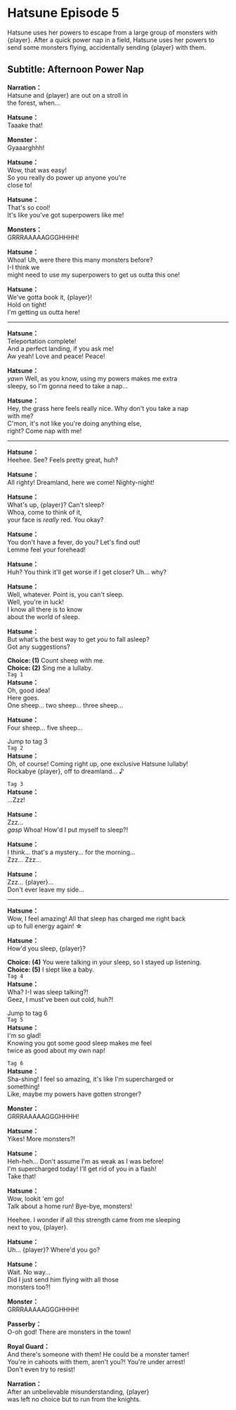 # Hatsune Episode 5
Hatsune uses her powers to escape from a large group of monsters with {player}. After a quick power nap in a field, Hatsune uses her powers to send some monsters flying, accidentally sending {player} with them.
  
## Subtitle: Afternoon Power Nap
  
**Narration：**  
Hatsune and {player} are out on a stroll in  
the forest, when...  
  
**Hatsune：**  
Taaake that!  
  
**Monster：**  
Gyaaarghhh!  
  
**Hatsune：**  
Wow, that was easy!  
So you really do power up anyone you're  
close to!  
  
**Hatsune：**  
That's so cool!  
It's like you've got superpowers like me!  
  
**Monsters：**  
GRRRAAAAAGGGHHHH!  
  
**Hatsune：**  
Whoa! Uh, were there this many monsters before?  
I-I think we  
might need to use my superpowers to get us outta this one!  
  
**Hatsune：**  
We've gotta book it, {player}!  
Hold on tight!  
I'm getting us outta here!  
  

---  
  
**Hatsune：**  
Teleportation complete!  
And a perfect landing, if you ask me!  
Aw yeah! Love and peace! Peace!  
  
**Hatsune：**  
*yawn* Well, as you know, using my powers makes me extra  
sleepy, so I'm gonna need to take a nap...  
  
**Hatsune：**  
Hey, the grass here feels really nice. Why don't you take a nap  
with me?  
C'mon, it's not like you're doing anything else,  
right? Come nap with me!  
  

---  
  
**Hatsune：**  
Heehee. See? Feels pretty great, huh?  
  
**Hatsune：**  
All righty! Dreamland, here we come! Nighty-night!  
  
**Hatsune：**  
What's up, {player}? Can't sleep?  
Whoa, come to think of it,  
your face is *really* red. You okay?  
  
**Hatsune：**  
You don't have a fever, do you? Let's find out!  
Lemme feel your forehead!  
  
**Hatsune：**  
Huh? You think it'll get worse if I get closer? Uh... why?  
  
**Hatsune：**  
Well, whatever. Point is, you can't sleep.  
Well, you're in luck!  
I know all there is to know  
about the world of sleep.  
  
**Hatsune：**  
But what's the best way to get *you* to fall asleep?  
Got any suggestions?  
  
**Choice: (1)**  Count sheep with me.  
**Choice: (2)**  Sing me a lullaby.  
`Tag 1`  
**Hatsune：**  
Oh, good idea!  
Here goes.  
One sheep... two sheep... three sheep...  
  
**Hatsune：**  
Four sheep... five sheep...  
  
Jump to tag 3  
`Tag 2`  
**Hatsune：**  
Oh, of course! Coming right up, one exclusive Hatsune lullaby!  
Rockabye {player}, off to dreamland... ♪  
  
`Tag 3`  
**Hatsune：**  
...Zzz!  
  
**Hatsune：**  
Zzz...  
*gasp* Whoa! How'd I put myself to sleep?!  
  
**Hatsune：**  
I think... that's a mystery... for the morning...  
Zzz... Zzz...  
  
**Hatsune：**  
Zzz... {player}...  
Don't ever leave my side...  
  

---  
  
**Hatsune：**  
Wow, I feel amazing! All that sleep has charged me right back  
up to full energy again! ☆  
  
**Hatsune：**  
How'd you sleep, {player}?  
  
**Choice: (4)**  You were talking in your sleep, so I stayed up listening.  
**Choice: (5)**  I slept like a baby.  
`Tag 4`  
**Hatsune：**  
Wha? I-I was sleep talking?!  
Geez, I must've been out cold, huh?!  
  
Jump to tag 6  
`Tag 5`  
**Hatsune：**  
I'm so glad!  
Knowing you got some good sleep makes me feel  
twice as good about my own nap!  
  
`Tag 6`  
**Hatsune：**  
Sha-shing! I feel so amazing, it's like I'm supercharged or  
something!  
Like, maybe my powers have gotten stronger?  
  
**Monster：**  
GRRRAAAAAGGGHHHH!  
  
**Hatsune：**  
Yikes! More monsters?!  
  
**Hatsune：**  
Heh-heh... Don't assume I'm as weak as I was before!  
I'm supercharged today! I'll get rid of you in a flash!  
Take that!  
  
**Hatsune：**  
Wow, lookit 'em go!  
Talk about a home run! Bye-bye, monsters!  
  
Heehee. I wonder if all this strength came from me sleeping  
next to you, {player}.  
  
**Hatsune：**  
Uh... {player}? Where'd you go?  
  
**Hatsune：**  
Wait. No way...  
Did I just send him flying with all those  
monsters too?!  
  
**Monster：**  
GRRRAAAAAGGGHHHH!  
  
**Passerby：**  
O-oh god! There are monsters in the town!  
  
**Royal Guard：**  
And there's someone with them! He could be a monster tamer!  
You're in cahoots with them, aren't you?! You're under arrest!  
Don't even try to resist!  
  
**Narration：**  
After an unbelievable misunderstanding, {player}  
was left no choice but to run from the knights.  
